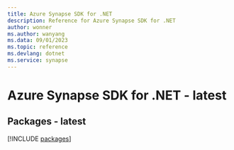 ```yaml
---
title: Azure Synapse SDK for .NET
description: Reference for Azure Synapse SDK for .NET
author: wonner
ms.author: wanyang
ms.data: 09/01/2023
ms.topic: reference
ms.devlang: dotnet
ms.service: synapse
---
```

# Azure Synapse SDK for .NET - latest
## Packages - latest
[!INCLUDE [packages](synapse-index.md)]